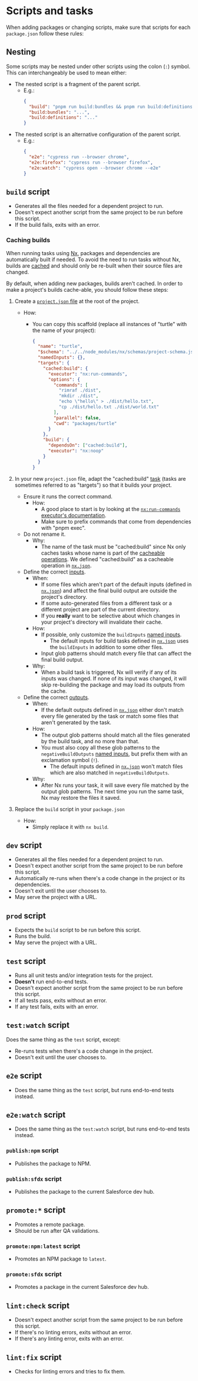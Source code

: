 # Scripts and tasks

When adding packages or changing scripts, make sure that scripts for each `package.json` follow these rules:

## Nesting

Some scripts may be nested under other scripts using the colon (`:`) symbol. This can interchangeably be used to mean either:

- The nested script is a fragment of the parent script.
  - E.g.:
    ```json
    {
      "build": "pnpm run build:bundles && pnpm run build:definitions",
      "build:bundles": "...",
      "build:definitions": "..."
    }
    ```
- The nested script is an alternative configuration of the parent script.
  - E.g.:
    ```json
    {
      "e2e": "cypress run --browser chrome",
      "e2e:firefox": "cypress run --browser firefox",
      "e2e:watch": "cypress open --browser chrome --e2e"
    }
    ```

## `build` script

- Generates all the files needed for a dependent project to run.
- Doesn't expect another script from the same project to be run before this script.
- If the build fails, exits with an error.

### Caching builds

When running tasks using [Nx](https://nx.dev/), packages and dependencies are automatically built if needed. To avoid the need to run tasks without Nx, builds are [cached](https://nx.dev/concepts/how-caching-works#how-caching-works) and should only be re-built when their source files are changed.

By default, when adding new packages, builds aren't cached. In order to make a project's builds cache-able, you should follow these steps:

1. Create a [`project.json` file](https://nx.dev/recipes/tips-n-tricks/integrated-in-package-based#project.json) at the root of the project.

   - How:

     - You can copy this scaffold (replace all instances of "turtle" with the name of your project):

       ```json
       {
         "name": "turtle",
         "$schema": "../../node_modules/nx/schemas/project-schema.json",
         "namedInputs": {},
         "targets": {
           "cached:build": {
             "executor": "nx:run-commands",
             "options": {
               "commands": [
                 "rimraf ./dist",
                 "mkdir ./dist",
                 "echo \"hello\" > ./dist/hello.txt",
                 "cp ./dist/hello.txt ./dist/world.txt"
               ],
               "parallel": false,
               "cwd": "packages/turtle"
             }
           },
           "build": {
             "dependsOn": ["cached:build"],
             "executor": "nx:noop"
           }
         }
       }
       ```

2. In your new `project.json` file, adapt the "cached:build" [task](https://nx.dev/core-features/run-tasks#define-tasks) (tasks are sometimes referred to as "targets") so that it builds your project.

   - Ensure it runs the correct command.
     - How:
       - A good place to start is by looking at the [`nx:run-commands` executor's documentation](https://nx.dev/packages/nx/executors/run-commands).
       - Make sure to prefix commands that come from dependencies with "pnpm exec".
   - Do not rename it.
     - Why:
       - The name of the task must be "cached:build" since Nx only caches tasks whose name is part of the [cacheable operations](https://nx.dev/nx-cloud/reference/config#cacheable-operations). We defined "cached:build" as a cacheable operation in [`nx.json`](/nx.json).
   - Define the correct [inputs](https://nx.dev/concepts/more-concepts/customizing-inputs#customizing-inputs-and-named-inputs).
     - When:
       - If some files which aren't part of the default inputs (defined in [`nx.json`](/nx.json)) and affect the final build output are outside the project's directory.
       - If some auto-generated files from a different task or a different project are part of the current directory.
       - If you **really** want to be selective about which changes in your project's directory will invalidate their cache.
     - How:
       - If possible, only customize the `buildInputs` [named inputs](https://nx.dev/concepts/more-concepts/customizing-inputs#customizing-inputs-and-named-inputs).
         - The default inputs for build tasks defined in [`nx.json`](/nx.json) uses the `buildInputs` in addition to some other files.
       - Input glob patterns should match every file that can affect the final build output.
     - Why:
       - When a build task is triggered, Nx will verify if any of its inputs was changed. If none of its input was changed, it will skip re-building the package and may load its outputs from the cache.
   - Define the correct [outputs](https://nx.dev/concepts/how-caching-works#what-is-cached).
     - When:
       - If the default outputs defined in [`nx.json`](/nx.json) either don't match every file generated by the task or match some files that aren't generated by the task.
     - How:
       - The output glob patterns should match all the files generated by the build task, and no more than that.
       - You must also copy all these glob patterns to the `negativeBuildOutputs` [named inputs](https://nx.dev/concepts/more-concepts/customizing-inputs#customizing-inputs-and-named-inputs), but prefix them with an exclamation symbol (`!`).
         - The default inputs defined in [`nx.json`](/nx.json) won't match files which are also matched in `negativeBuildOutputs`.
     - Why:
       - After Nx runs your task, it will save every file matched by the output glob patterns. The next time you run the same task, Nx may restore the files it saved.

3. Replace the `build` script in your `package.json`
   - How:
     - Simply replace it with `nx build`.

## `dev` script

- Generates all the files needed for a dependent project to run.
- Doesn't expect another script from the same project to be run before this script.
- Automatically re-runs when there's a code change in the project or its dependencies.
- Doesn't exit until the user chooses to.
- May serve the project with a URL.

## `prod` script

- Expects the `build` script to be run before this script.
- Runs the build.
- May serve the project with a URL.

## `test` script

- Runs all unit tests and/or integration tests for the project.
- **Doesn't** run end-to-end tests.
- Doesn't expect another script from the same project to be run before this script.
- If all tests pass, exits without an error.
- If any test fails, exits with an error.

## `test:watch` script

Does the same thing as the `test` script, except:

- Re-runs tests when there's a code change in the project.
- Doesn't exit until the user chooses to.

## `e2e` script

- Does the same thing as the `test` script, but runs end-to-end tests instead.

## `e2e:watch` script

- Does the same thing as the `test:watch` script, but runs end-to-end tests instead.

### `publish:npm` script

- Publishes the package to NPM.

### `publish:sfdx` script

- Publishes the package to the current Salesforce dev hub.

## `promote:*` script

- Promotes a remote package.
- Should be run after QA validations.

### `promote:npm:latest` script

- Promotes an NPM package to `latest`.

### `promote:sfdx` script

- Promotes a package in the current Salesforce dev hub.

## `lint:check` script

- Doesn't expect another script from the same project to be run before this script.
- If there's no linting errors, exits without an error.
- If there's any linting error, exits with an error.

## `lint:fix` script

- Checks for linting errors and tries to fix them.
